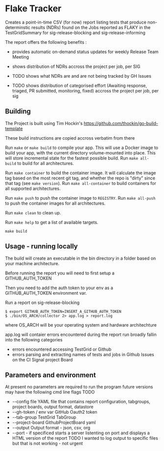 # Flake Tracker

Creates a point-in-time CSV (for now) report listing tests that produce non-determinstic results (NDRs) found on the Jobs reported as FLAKY in the TestGridSummary for sig-release-blocking and sig-release-informing

The report offers the following benefits :

  * provides automatic on-demand status updates for weekly Release Team Meeting
  
  * shows distribution of NDRs accross the project per job, per SIG 
  
  * TODO shows what NDRs are and are not being tracked by GH Issues 

  * TODO shows distribution of categorised effort (Awaiting response, triaged, PR submitted, monitoring, fixed) accross the project per job, per sig

## Building
The Project is built using Tim Hockin's https://github.com/thockin/go-build-template 

These build instructions are copied accross verbatim from there

Run `make` or `make build` to compile your app.  This will use a Docker image
to build your app, with the current directory volume-mounted into place.  This
will store incremental state for the fastest possible build.  Run `make
all-build` to build for all architectures.

Run `make container` to build the container image.  It will calculate the image
tag based on the most recent git tag, and whether the repo is "dirty" since
that tag (see `make version`).  Run `make all-container` to build containers
for all supported architectures.

Run `make push` to push the container image to `REGISTRY`.  Run `make all-push`
to push the container images for all architectures.

Run `make clean` to clean up.

Run `make help` to get a list of available targets.
``` 
make build
```

## Usage - running locally
The build will create an executable in the bin directory in a folder based on your machine architecture. 

Before running the report you will need to first setup a GITHUB_AUTH_TOKEN

Then you need to add the auth token to your env as a GITHUB_AUTH_TOKEN environment var.

Run a report on sig-release-blocking

``` 
$ export GITHUB_AUTH_TOKEN=INSERT_A_GITHUB_AUTH_TOKEN
$ ./bin/OS_ARCH/collector 2> app.log > report.log
```
where OS_ARCH will be your operating system and hardware architechture

app.log will contaier errors encountered during the report run broadly fallin into the following categories
- errors encountered accessing TestGrid or Github
- errors parsing and extracting names of tests and jobs in Github Issues on the CI Signal project Board

## Parameters and environment ##
At present no parameters are required to run the program future versions may have the following cmd line flags
TODO 
* --config file YAML file that contains report configuration, tabgroups, project boards, output format, datastore
* --gh-token / env var GitHub Oauth2 token
* --tab-group TestGrid TabGroup
* --project-board GithubProjectBoard yaml
* --output Output format - json, csv, org
* --port - if specificed starts a server listenting on port and displays a HTML version of the report
TODO 
I wanted to log output to specific files but that is not working - not urgent


